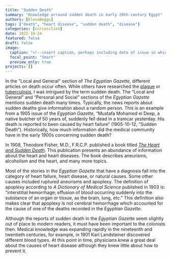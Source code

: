 ```yaml
---
title: "Sudden Death"
summary: "Knowledge arround sudden death in early 20th century Egypt"
authors: [ElenaBeggs]
tags: ["death", "heart disease", "sudden death", "disease"]
categories: [curiosities]
date: 2022-10-24
featured: false
draft: false
image:
  caption: "<!--insert caption, perhaps including date of issue in which feature image appears-->"
  focal_point: "Smart"
  preview_only: true
projects: []
---
```

In the "Local and General" section of _The Egyptian Gazette_, different articles on death occur often. While others have researched the [plague](https://dig-eg-gaz.github.io/post/2016-11-06-cyr-bubonic-plague/) or [tuberculosis](https://dig-eg-gaz.github.io/post/19-analysis-heflin/), I was intrigued by the term sudden death. The “Local and General” and “Personal and Social” sections of the _Egyptian Gazette_ mentions sudden death many times. Typically, the news reports about sudden deaths give information about a random person. This is an example from a 1905 issue of the _Egyptian Gazette_, “Mustafa Mohamed el Deep, a native butcher of 50 years of, suddenly fell dead in a tramcar yesterday. His death is reported to been caused by heart failure” (1905-10-12, “Sudden Death”). Historically, how much information did the medical community have in the early 1900s concerning sudden death? 

In 1908, Theodore Fisher, M.D., F.R.C.P. published a book titled [_The Heart and Sudden Death_](https://babel.hathitrust.org/cgi/pt?id=hvd.hc2dq8&view=1up&seq=9). This publication presents an abundance of information about the heart and heart diseases. The book describes aneurisms, alcoholism and the heart, and many more topics. 

Most of the stories in the _Egyptian Gazette_ that have a diagnosis fall into the category of heart failure, heart disease, or natural causes. Some other causes included ruptured aneurisms and apoplexy. The definition of apoplexy according to _A Dictionary of Medical Science_ published in 1903 is: “interstitial hemorrhage; effusion of blood occurring suddenly into the substance of an organ or tissue, as the brain, lung, etc.” This definition also makes clear that apoplexy is not cerebral hemorrhage which accounted for the cause of one of the deaths recorded in the _Egyptian Gazette_.  

Although the reports of sudden death in the _Egyptian Gazette_ seem slightly out of place to modern readers, it must have been important to the colonists then. Medical knowledge was expanding rapidly in the nineteenth and twentieth centuries, for example, in 1901 Karl Landsteiner discovered different blood types. At this point in time, physicians knew a great deal about the causes of heart disease although they knew little about how to prevent it.
